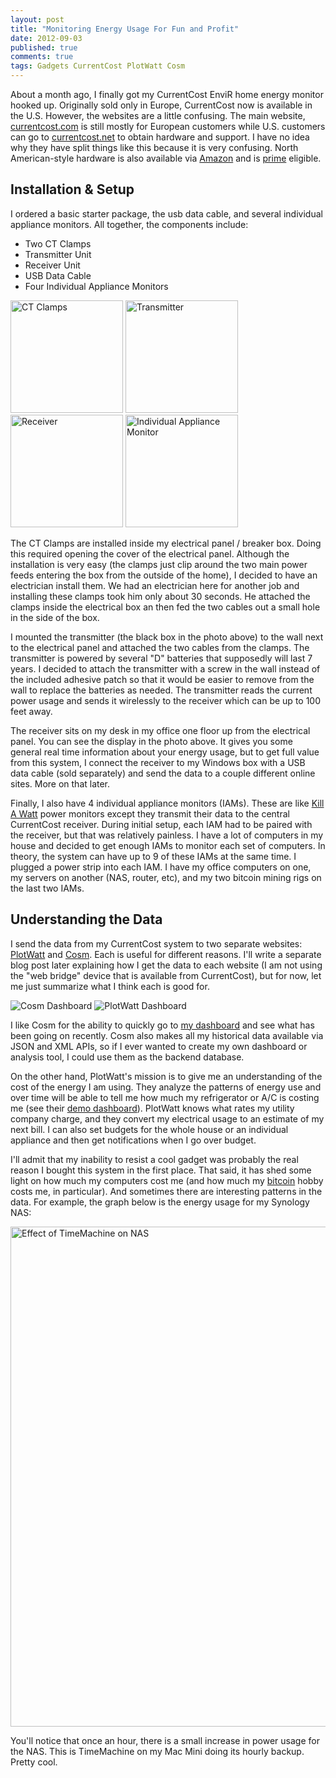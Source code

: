 ```yaml
---
layout: post
title: "Monitoring Energy Usage For Fun and Profit"
date: 2012-09-03
published: true
comments: true
tags: Gadgets CurrentCost PlotWatt Cosm
---
```


About a month ago, I finally got my CurrentCost EnviR home energy monitor hooked up. Originally sold only in Europe, CurrentCost now is available in the U.S.  However, the websites are a little confusing.  The main website, [currentcost.com](http://currentcost.com) is still mostly for European customers while U.S. customers can go to [currentcost.net](http://currentcost.net) to obtain hardware and support.  I have no idea why they have split things like this because it is very confusing.  North American-style hardware is also available via [Amazon](http://amzn.com/B002J9IDSG?tag=ewalnet-20) and is [prime](http://www.amazon.com/gp/prime/?tag=ewalnet-20) eligible.

## Installation & Setup

I ordered a basic starter package, the usb data cable, and several individual appliance monitors.  All together, the components include:

* Two CT Clamps
* Transmitter Unit
* Receiver Unit
* USB Data Cable
* Four Individual Appliance Monitors

<img class="fancybox border" src="/stuff/currentcost-ct-clamp.jpg" width="180" title="CT Clamps" />
<img class="fancybox border" src="/stuff/currentcost-transmitter1.jpg" width="180" title="Transmitter" />
<img class="fancybox border " src="/stuff/currentcost-receiver.jpg" width="180" title="Receiver" />
<img class="fancybox border" src="/stuff/currentcost-iam2.jpg" width="180" title="Individual Appliance Monitor" />

The CT Clamps are installed inside my electrical panel / breaker box. Doing this required opening the cover of the electrical panel.  Although the installation is very easy (the clamps just clip around the two main power feeds entering the box from the outside of the home), I decided to have an electrician install them.  We had an electrician here for another job and installing these clamps took him only about 30 seconds. He attached the clamps inside the electrical box an then fed the two cables out a small hole in the side of the box.

I mounted the transmitter (the black box in the photo above) to the wall next to the electrical panel and attached the two cables from the clamps.  The transmitter is powered by several "D" batteries that supposedly will last 7 years.  I decided to attach the transmitter with a screw in the wall instead of the included adhesive patch so that it would be easier to remove from the wall to replace the batteries as needed.  The transmitter reads the current power usage and sends it wirelessly to the receiver which can be up to 100 feet away.

The receiver sits on my desk in my office one floor up from the electrical panel.  You can see the display in the photo above.  It gives you some general real time information about your energy usage, but to get full value from this system, I connect the receiver to my Windows box with a USB data cable (sold separately) and send the data to a couple different online sites.  More on that later.

Finally, I also have 4 individual appliance monitors (IAMs).  These are like [Kill A Watt](http://amzn.com/B000RGF29Q?tag=ewalnet-20) power monitors except they transmit their data to the central CurrentCost receiver.  During initial setup, each IAM had to be paired with the receiver, but that was relatively painless.  I have a lot of computers in my house and decided to get enough IAMs to monitor each set of computers.  In theory, the system can have up to 9 of these IAMs at the same time.  I plugged a power strip into each IAM.  I have my office computers on one, my servers on another (NAS, router, etc), and my two bitcoin mining rigs on the last two IAMs.

## Understanding the Data

I send the data from my CurrentCost system to two separate websites: [PlotWatt](http://plotwatt.com) and [Cosm](http://cosm.com).  Each is useful for different reasons.  I'll write a separate blog post later explaining how I get the data to each website (I am not using the "web bridge" device that is available from CurrentCost), but for now, let me just summarize what I think each is good for.

<img src="/stuff/currentcost-cosm-console.png" title="Cosm Dashboard" />
<img src="/stuff/currentcost-plotwatt-cost.png" title="PlotWatt Dashboard" />

I like Cosm for the ability to quickly go to [my dashboard](https://cosm.com/feeds/71541) and see what has been going on recently.  Cosm also makes all my historical data available via JSON and XML APIs, so if I ever wanted to create my own dashboard or analysis tool, I could use them as the backend database.

On the other hand, PlotWatt's mission is to give me an understanding of the cost of the energy I am using.  They analyze the patterns of energy use and over time will be able to tell me how much my refrigerator or A/C is costing me (see their [demo dashboard](https://plotwatt.com/users/demo_login)).  PlotWatt knows what rates my utility company charge, and they convert my electrical usage to an estimate of my next bill.  I can also set budgets for the whole house or an individual appliance and then get notifications when I go over budget.

I'll admit that my inability to resist a cool gadget was probably the real reason I bought this system in the first place.  That said, it has shed some light on how much my computers cost me (and how much my [bitcoin](http://bitcoin.org/) hobby costs me, in particular).  And sometimes there are interesting patterns in the data.  For example, the graph below is the energy usage for my Synology NAS:

<img class="fancybox" src="/stuff/currentcost-plotwatt-timemachine-blips.png" width="800" title="Effect of TimeMachine on NAS" />

You'll notice that once an hour, there is a small increase in power usage for the NAS. This is TimeMachine on my Mac Mini doing its hourly backup.  Pretty cool.

<br class="clear" />
